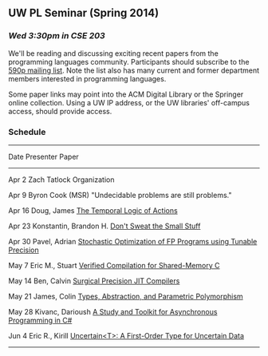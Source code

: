 ## UW PL Seminar (Spring 2014)

### *Wed 3:30pm in CSE 203*

We'll be reading and discussing exciting recent papers from the
programming languages community.  Participants should subscribe to the
[590p mailing list](https://mailman.cs.washington.edu/mailman/listinfo/cse590p). Note
the list also has many current and former department members
interested in programming languages.

Some paper links may point into the ACM Digital Library or the
Springer online collection. Using a UW IP address, or the UW
libraries' off-campus access, should provide access.

### Schedule

[TLA]:        http://research.microsoft.com/pubs/64074/lamport-actions.pdf
[VERISHARED]: http://link.springer.com/chapter/10.1007/978-3-642-54833-8_7
[STOKEFP]:    http://cs.stanford.edu/people/eschkufz/research/pldi52-schkufza.pdf
[SMALLSTUFF]: http://www.nicta.com.au/pub?doc=7629&filename=nicta_publication_7629.pdf
[SURGJIT]:    http://lampwww.epfl.ch/~rompf/lancet_130329.pdf
[ASYNCCS]:    https://ideals.illinois.edu/bitstream/handle/2142/45837/okur-2014-icse.pdf
[PARAM]:      ftp://ftp.cs.cmu.edu/usr/jcr/typesabpara.pdf
[UNCERTAIN]:  http://research.microsoft.com/pubs/208236/asplos077-bornholtA.pdf

---------------------------------------------------------------------------------------------
Date        Presenter                 Paper
----------  ------------------------  -------------------------------------------------------
Apr  2      Zach Tatlock              Organization

Apr  9      Byron Cook (MSR)          "Undecidable problems are still problems."

Apr 16      Doug, James               [The Temporal Logic of Actions][TLA]

Apr 23      Konstantin, Brandon H.    [Don't Sweat the Small Stuff][SMALLSTUFF]

Apr 30      Pavel, Adrian             [Stochastic Optimization of FP Programs using Tunable Precision][STOKEFP]

May  7      Eric M., Stuart           [Verified Compilation for Shared-Memory C][VERISHARED]

May 14      Ben, Calvin               [Surgical Precision JIT Compilers][SURGJIT]

May 21      James, Colin              [Types, Abstraction, and Parametric Polymorphism][PARAM]

May 28      Kivanc, Darioush          [A Study and Toolkit for Asynchronous Programming in C#][ASYNCCS]

Jun  4      Eric R., Kirill           [Uncertain&lt;T&gt;: A First-Order Type for Uncertain Data][UNCERTAIN]

---------------------------------------------------------------------------------------------
